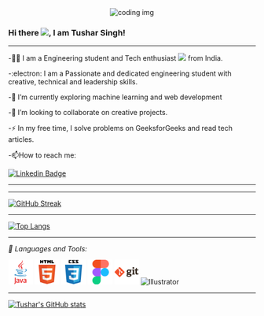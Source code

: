 

<div align="center">
  <img src="https://media.giphy.com/media/dWesBcTLavkZuG35MI/giphy.gif" width="600" height="300" alt="coding img"/>
</div>

### Hi there <img src="https://media.giphy.com/media/hvRJCLFzcasrR4ia7z/giphy.gif" width="30px"/>, I am Tushar Singh!

***

-:woman_technologist: I am a Engineering student and Tech enthusiast <img src="https://media.giphy.com/media/WUlplcMpOCEmTGBtBW/giphy.gif" width="30"> from India.

-:electron: I am a Passionate and dedicated engineering student with creative, technical and leadership skills.

-:door: I’m currently exploring machine learning and web development

-:space_invader: I’m looking to collaborate on creative projects.

-:zap: In my free time, I solve problems on GeeksforGeeks and read tech articles.

-:mailbox:How to reach me: 

[![Linkedin Badge](https://img.shields.io/badge/-Tushar_Singh-blue?style=flat&logo=Linkedin&logoColor=white)](https://www.linkedin.com/in/tushar-singh-891933206/)



***


***

 [![GitHub Streak](http://github-readme-streak-stats.herokuapp.com?user=tusharsingh1902&theme=dark&background=000000)](https://git.io/streak-stats)



***

[![Top Langs](https://github-readme-stats.vercel.app/api/top-langs/?username=tusharsingh1902&layout=compact&theme=vision-friendly-dark)](https://github.com/anuraghazra/github-readme-stats)

***

*🧰 Languages and Tools:*

<img src="https://github.com/devicons/devicon/blob/master/icons/java/java-original-wordmark.svg" height="50px" width="50px" alt="Java">  <img src="https://github.com/devicons/devicon/blob/master/icons/html5/html5-original-wordmark.svg" height="50px" width="50px" alt="HTML 5">  <img src="https://github.com/devicons/devicon/blob/master/icons/css3/css3-original-wordmark.svg" height="50px" width="50px" alt="CSS 3"> <img src="https://github.com/devicons/devicon/blob/master/icons/figma/figma-original.svg" height="50px" width="50px" alt="Figma">  <img src="https://github.com/devicons/devicon/blob/master/icons/git/git-original-wordmark.svg" height="50px" width="50px" alt="Git"> <img src="https://img.icons8.com/color/48/000000/adobe-illustrator--v1.png" height="50px" width="50px" alt="Illustrator">

***

[![Tushar's GitHub stats](https://github-readme-stats.vercel.app/api?username=tusharsingh1902&show_icons=true&theme=radical&repo=github-readme-stats)](https://github.com/tusharsingh1902/github-readme-stats)

